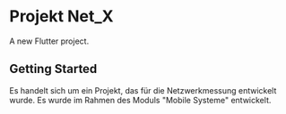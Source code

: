 # Projekt Net_X

A new Flutter project.

## Getting Started

Es handelt sich um ein Projekt, das für die Netzwerkmessung entwickelt wurde. 
Es wurde im Rahmen des Moduls "Mobile Systeme" entwickelt.
